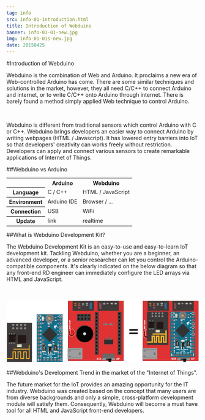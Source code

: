 ```yaml
---
tag: info
src: info-01-introduction.html
title: Introduction of Webduino
banner: info-01-01-new.jpg
img: info-01-01s-new.jpg
date: 20150425
---
```


<!-- @@master  = ../../_layout.html-->

<!-- @@block  =  meta-->

<title>Introduction of Webduino :::: Webduino = Web × Arduino</title>

<meta name="description" content="Webduino is the combination of Web and Arduino. It proclaims a new era of Web-controlled Arduino has come. There are some similar techniques and solutions in the market, however, they all need C/C++ to connect Arduino and internet, or to write C/C++ onto Arduino through internet. There is barely found a method simply applied Web technique to control Arduino.">

<meta itemprop="description" content="Webduino is the combination of Web and Arduino. It proclaims a new era of Web-controlled Arduino has come. There are some similar techniques and solutions in the market, however, they all need C/C++ to connect Arduino and internet, or to write C/C++ onto Arduino through internet. There is barely found a method simply applied Web technique to control Arduino.">

<meta property="og:description" content="Webduino is the combination of Web and Arduino. It proclaims a new era of Web-controlled Arduino has come. There are some similar techniques and solutions in the market, however, they all need C/C++ to connect Arduino and internet, or to write C/C++ onto Arduino through internet. There is barely found a method simply applied Web technique to control Arduino.">

<meta property="og:title" content="Introduction of Webduino" >

<meta property="og:url" content="https://webduino.io/tutorials/info-01-introduction.html">

<meta property="og:image" content="https://webduino.io/img/tutorials/info-01-01s.jpg">

<meta itemprop="image" content="https://webduino.io/img/tutorials/info-01-01s.jpg">

<include src="../_include-tutorials.html"></include>

<!-- @@close-->

<!-- @@block  =  preAndNext-->

<include src="../_include-tutorials-content.html"></include>

<!-- @@close-->


<!-- @@block  =  tutorials-->
#Introduction of Webduino

Webduino is the combination of Web and Arduino. It proclaims a new era of Web-controlled Arduino has come. There are some similar techniques and solutions in the market, however, they all need C/C++ to connect Arduino and internet, or to write C/C++ onto Arduino through internet. There is barely found a method simply applied Web technique to control Arduino.

<br/>

Webduino is different from traditional sensors which control Arduino with C or C++.  Webduino brings developers an easier way to connect Arduino by writing webpages (HTML / Javascript). It has lowered entry barriers into IoT so that developers' creativity can works freely without restriction. Developers can apply and connect various sensors to create remarkable applications of Internet of Things.

##Webduino vs Arduino

<table>
<tr>
<th></th>
<th>Arduino</th>
<th>Webduino</th>
</tr>
<tr>
<th>Language</th>
<td>C / C++</td>
<td>HTML / JavaScript</td>
</tr>
<tr>
<th>Environment</th>
<td>Arduino IDE</td>
<td>Browser / ...</td>
</tr>
<tr>
<th>Connection</th>
<td>USB</td>
<td>WiFi</td>
</tr>
<tr>
<th>Update</th>
<td>link</td>
<td>realtime</td>
</tr>
</table>

##What is Webduino Development Kit?

The Webduino Development Kit is an easy-to-use and easy-to-learn IoT development kit. Tackling Webduino, whether you are a beginner, an advanced developer, or a senior researcher can let you control the Arduino-compatible components. It's clearly indicated on the below diagram so that any front-end RD engineer can immediately configure the LED arrays via HTML and JavaScript.

<br/>

![What is Webduino Development Kit?](../../img/tutorials/info-02-02-new.jpg)


##Webduino's Development Trend in the market of the "Internet of Things".

The future market for the IoT provides an amazing opportunity for the IT industry. Webduino was created based on the concept that many users are from diverse backgrounds and only a simple, cross-platform development module will satisfy them. Consequently, Webduino will become a must have tool for all HTML and JavaScript front-end developers.

<!-- @@close-->
